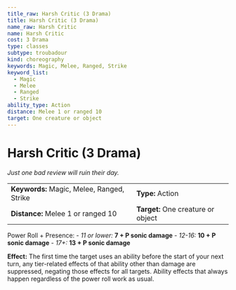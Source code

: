 ```yaml
---
title_raw: Harsh Critic (3 Drama)
title: Harsh Critic (3 Drama)
name_raw: Harsh Critic
name: Harsh Critic
cost: 3 Drama
type: classes
subtype: troubadour
kind: choreography
keywords: Magic, Melee, Ranged, Strike
keyword_list:
  - Magic
  - Melee
  - Ranged
  - Strike
ability_type: Action
distance: Melee 1 or ranged 10
target: One creature or object
---
```


# Harsh Critic (3 Drama)

*Just one bad review will ruin their day.*

|                                            |                                    |
| :----------------------------------------- | :--------------------------------- |
| **Keywords:** Magic, Melee, Ranged, Strike | **Type:** Action                   |
| **Distance:** Melee 1 or ranged 10         | **Target:** One creature or object |

Power Roll + Presence: - *11 or lower:* **7 + P sonic damage** - *12-16:* **10 + P sonic damage** - *17+:* **13 + P sonic damage**

**Effect:** The first time the target uses an ability before the start of your next turn, any tier-related effects of that ability other than damage are suppressed, negating those effects for all targets. Ability effects that always happen regardless of the power roll work as usual.
